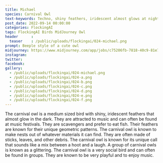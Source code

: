 ```yaml
---
title: Michael
species: Carnival Owl
text-keywords: Techno, shiny feathers, iridescent almost glows at night, attracted to music, often found at music festivals, scavenger,  prefer fishes, geometric feathers
post_date: 2022-09-14 00:00:00
categories: FlockingAI
tags: FlockingAI Birds MidJourney Owl
header      :
  teaser    : /public/uploads/flockingai/024-michael.png
prompt: Beeple style of a cute owl
midjourney: https://www.midjourney.com/app/jobs/c75206fb-7818-40c9-81e7-02377b0ee5d1
instagram: 
twitter: 
facebook: 
gallery: 
  - /public/uploads/flockingai/024-michael.png
  - /public/uploads/flockingai/024-a.png
  - /public/uploads/flockingai/024-b.png
  - /public/uploads/flockingai/024-c.png
  - /public/uploads/flockingai/024-d.png
  - /public/uploads/flockingai/024-e.png
  - /public/uploads/flockingai/024-f.png
---
```


The carnival owl is a medium sized bird with shiny, iridescent feathers that almost glow in the dark. They are attracted to music and can often be found at music festivals. They are scavengers and prefer to eat fish. Their feathers are known for their unique geometric patterns. The carnival owl is known to make nests out of whatever materials it can find. They are often made of sticks, leaves, and other debris. The carnival owl is known for its unique call that sounds like a mix between a hoot and a laugh. A group of carnival owls is known as a glittering. The carnival owl is a very social bird and can often be found in groups. They are known to be very playful and to enjoy music.
